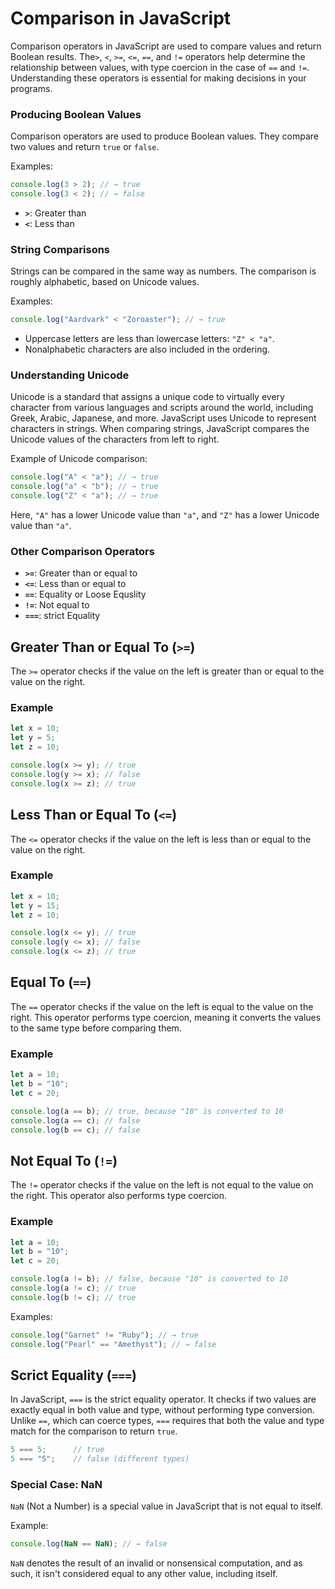 # Comparison in JavaScript

Comparison operators in JavaScript are used to compare values and return Boolean results. The`>`, `<`, `>=`, `<=`, `==`, and `!=` operators help determine the relationship between values, with type coercion in the case of `==` and `!=`. Understanding these operators is essential for making decisions in your programs.

### Producing Boolean Values
Comparison operators are used to produce Boolean values. They compare two values and return `true` or `false`.

Examples:
```javascript
console.log(3 > 2); // → true
console.log(3 < 2); // → false
```
- **`>`**: Greater than
- **`<`**: Less than

### String Comparisons
Strings can be compared in the same way as numbers. The comparison is roughly alphabetic, based on Unicode values.

Examples:
```javascript
console.log("Aardvark" < "Zoroaster"); // → true
```
- Uppercase letters are less than lowercase letters: `"Z" < "a"`.
- Nonalphabetic characters are also included in the ordering.

### Understanding Unicode
Unicode is a standard that assigns a unique code to virtually every character from various languages and scripts around the world, including Greek, Arabic, Japanese, and more. JavaScript uses Unicode to represent characters in strings. When comparing strings, JavaScript compares the Unicode values of the characters from left to right.

Example of Unicode comparison:
```javascript
console.log("A" < "a"); // → true
console.log("a" < "b"); // → true
console.log("Z" < "a"); // → true
```
Here, `"A"` has a lower Unicode value than `"a"`, and `"Z"` has a lower Unicode value than `"a"`.

### Other Comparison Operators
- **`>=`**: Greater than or equal to
- **`<=`**: Less than or equal to
- **`==`**: Equality or Loose Equslity
- **`!=`**: Not equal to
- **`===`**: strict Equality

## Greater Than or Equal To (`>=`)

The `>=` operator checks if the value on the left is greater than or equal to the value on the right.

### Example

```javascript
let x = 10;
let y = 5;
let z = 10;

console.log(x >= y); // true
console.log(y >= x); // false
console.log(x >= z); // true
```

## Less Than or Equal To (`<=`)

The `<=` operator checks if the value on the left is less than or equal to the value on the right.

### Example

```javascript
let x = 10;
let y = 15;
let z = 10;

console.log(x <= y); // true
console.log(y <= x); // false
console.log(x <= z); // true
```

## Equal To (`==`)

The `==` operator checks if the value on the left is equal to the value on the right. This operator performs type coercion, meaning it converts the values to the same type before comparing them.

### Example

```javascript
let a = 10;
let b = "10";
let c = 20;

console.log(a == b); // true, because "10" is converted to 10
console.log(a == c); // false
console.log(b == c); // false
```

## Not Equal To (`!=`)

The `!=` operator checks if the value on the left is not equal to the value on the right. This operator also performs type coercion.

### Example

```javascript
let a = 10;
let b = "10";
let c = 20;

console.log(a != b); // false, because "10" is converted to 10
console.log(a != c); // true
console.log(b != c); // true
```

Examples:
```javascript
console.log("Garnet" != "Ruby"); // → true
console.log("Pearl" == "Amethyst"); // → false
```

## Scrict Equality (`===`)

In JavaScript, `===` is the strict equality operator. It checks if two values are exactly equal in both value and type, without performing type conversion. Unlike `==`, which can coerce types, `===` requires that both the value and type match for the comparison to return `true`.


```javascript
5 === 5;      // true
5 === "5";    // false (different types)
```

### Special Case: NaN
`NaN` (Not a Number) is a special value in JavaScript that is not equal to itself.

Example:
```javascript
console.log(NaN == NaN); // → false
```
`NaN` denotes the result of an invalid or nonsensical computation, and as such, it isn't considered equal to any other value, including itself.

